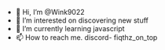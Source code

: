 - 👋 Hi, I’m @Wink9022
- 👀 I’m interested on discovering new stuff
- 🌱 I’m currently learning javascript
- 📫 How to reach me. discord- fiqthz_on_top

<!---
Wink9022/Wink9022 is a ✨ special ✨ repository because its `README.md` (this file) appears on your GitHub profile.
You can click the Preview link to take a look at your changes.
--->
